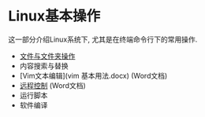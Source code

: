 # Linux基本操作

这一部分介绍Linux系统下, 尤其是在终端命令行下的常用操作.

- [文件与文件夹操作](file-and-dirs.pdf)
- 内容搜索与替换
- [Vim文本编辑](vim 基本用法.docx) (Word文档)
- [远程控制](Tutorial-Terminal.docx) (Word文档)
- 运行脚本
- 软件编译